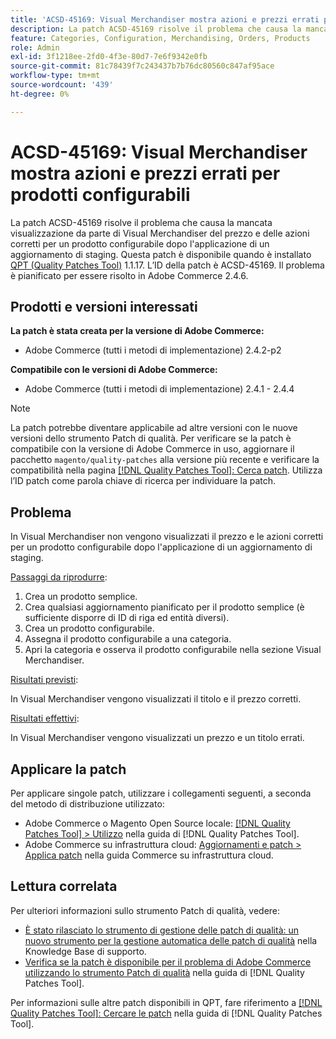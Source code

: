 ```yaml
---
title: 'ACSD-45169: Visual Merchandiser mostra azioni e prezzi errati per prodotti configurabili'
description: La patch ACSD-45169 risolve il problema che causa la mancata visualizzazione da parte di Visual Merchandiser del prezzo e delle azioni corretti per un prodotto configurabile dopo l'applicazione di un aggiornamento di staging. Questa patch è disponibile quando è installato [Quality Patches Tool (QPT)](https://experienceleague.adobe.com/it/docs/commerce-knowledge-base/kb/announcements/commerce-announcements/magento-quality-patches-released-new-tool-to-self-serve-quality-patches) 1.1.17. L’ID della patch è ACSD-45169. Il problema è pianificato per essere risolto in Adobe Commerce 2.4.6.
feature: Categories, Configuration, Merchandising, Orders, Products
role: Admin
exl-id: 3f1218ee-2fd0-4f3e-80d7-7e6f9342e0fb
source-git-commit: 81c78439f7c243437b7b76dc80560c847af95ace
workflow-type: tm+mt
source-wordcount: '439'
ht-degree: 0%

---
```


# ACSD-45169: Visual Merchandiser mostra azioni e prezzi errati per prodotti configurabili

La patch ACSD-45169 risolve il problema che causa la mancata visualizzazione da parte di Visual Merchandiser del prezzo e delle azioni corretti per un prodotto configurabile dopo l&#39;applicazione di un aggiornamento di staging. Questa patch è disponibile quando è installato [QPT (Quality Patches Tool)](https://experienceleague.adobe.com/it/docs/commerce-knowledge-base/kb/announcements/commerce-announcements/magento-quality-patches-released-new-tool-to-self-serve-quality-patches) 1.1.17. L’ID della patch è ACSD-45169. Il problema è pianificato per essere risolto in Adobe Commerce 2.4.6.

## Prodotti e versioni interessati

**La patch è stata creata per la versione di Adobe Commerce:**

* Adobe Commerce (tutti i metodi di implementazione) 2.4.2-p2

**Compatibile con le versioni di Adobe Commerce:**

* Adobe Commerce (tutti i metodi di implementazione) 2.4.1 - 2.4.4

>[!NOTE]
>
>La patch potrebbe diventare applicabile ad altre versioni con le nuove versioni dello strumento Patch di qualità. Per verificare se la patch è compatibile con la versione di Adobe Commerce in uso, aggiornare il pacchetto `magento/quality-patches` alla versione più recente e verificare la compatibilità nella pagina [[!DNL Quality Patches Tool]: Cerca patch](https://experienceleague.adobe.com/it/docs/commerce-knowledge-base/kb/announcements/commerce-announcements/magento-quality-patches-released-new-tool-to-self-serve-quality-patches). Utilizza l’ID patch come parola chiave di ricerca per individuare la patch.

## Problema

In Visual Merchandiser non vengono visualizzati il prezzo e le azioni corretti per un prodotto configurabile dopo l&#39;applicazione di un aggiornamento di staging.

<u>Passaggi da riprodurre</u>:

1. Crea un prodotto semplice.
1. Crea qualsiasi aggiornamento pianificato per il prodotto semplice (è sufficiente disporre di ID di riga ed entità diversi).
1. Crea un prodotto configurabile.
1. Assegna il prodotto configurabile a una categoria.
1. Apri la categoria e osserva il prodotto configurabile nella sezione Visual Merchandiser.

<u>Risultati previsti</u>:

In Visual Merchandiser vengono visualizzati il titolo e il prezzo corretti.

<u>Risultati effettivi</u>:

In Visual Merchandiser vengono visualizzati un prezzo e un titolo errati.

## Applicare la patch

Per applicare singole patch, utilizzare i collegamenti seguenti, a seconda del metodo di distribuzione utilizzato:

* Adobe Commerce o Magento Open Source locale: [[!DNL Quality Patches Tool] > Utilizzo](/help/tools/quality-patches-tool/usage.md) nella guida di [!DNL Quality Patches Tool].
* Adobe Commerce su infrastruttura cloud: [Aggiornamenti e patch > Applica patch](https://experienceleague.adobe.com/docs/commerce-cloud-service/user-guide/develop/upgrade/apply-patches.html?lang=it) nella guida Commerce su infrastruttura cloud.

## Lettura correlata

Per ulteriori informazioni sullo strumento Patch di qualità, vedere:

* [È stato rilasciato lo strumento di gestione delle patch di qualità: un nuovo strumento per la gestione automatica delle patch di qualità](https://experienceleague.adobe.com/it/docs/commerce-knowledge-base/kb/announcements/commerce-announcements/magento-quality-patches-released-new-tool-to-self-serve-quality-patches) nella Knowledge Base di supporto.
* [Verifica se la patch è disponibile per il problema di Adobe Commerce utilizzando lo strumento Patch di qualità](/help/tools/quality-patches-tool/patches-available-in-qpt/check-patch-for-magento-issue-with-magento-quality-patches.md) nella guida di [!DNL Quality Patches Tool].

Per informazioni sulle altre patch disponibili in QPT, fare riferimento a [[!DNL Quality Patches Tool]: Cercare le patch](https://experienceleague.adobe.com/tools/commerce-quality-patches/index.html?lang=it) nella guida di [!DNL Quality Patches Tool].
